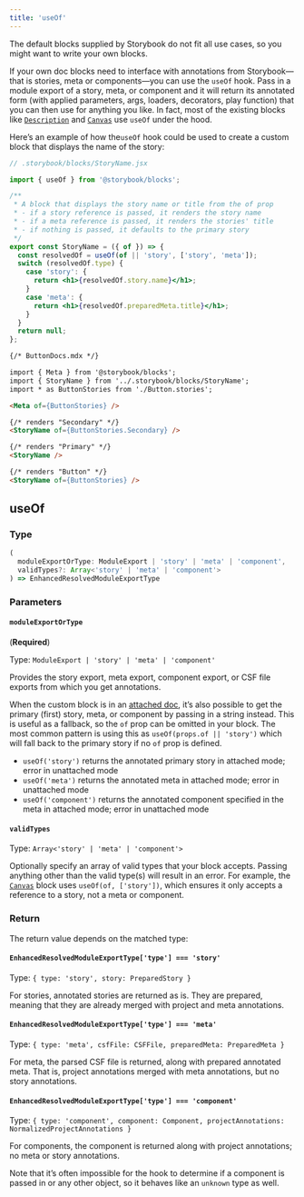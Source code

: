 ```yaml
---
title: 'useOf'
---
```


The default blocks supplied by Storybook do not fit all use cases, so you might want to write your own blocks.

If your own doc blocks need to interface with annotations from Storybook—that is stories, meta or components—you can use the `useOf` hook. Pass in a module export of a story, meta, or component and it will return its annotated form (with applied parameters, args, loaders, decorators, play function) that you can then use for anything you like. In fact, most of the existing blocks like [`Description`](./doc-block-description.md) and [`Canvas`](./doc-block-canvas.md) use `useOf` under the hood.

Here’s an example of how the`useOf` hook could be used to create a custom block that displays the name of the story:

```jsx
// .storybook/blocks/StoryName.jsx

import { useOf } from '@storybook/blocks';

/**
 * A block that displays the story name or title from the of prop
 * - if a story reference is passed, it renders the story name
 * - if a meta reference is passed, it renders the stories' title
 * - if nothing is passed, it defaults to the primary story
 */
export const StoryName = ({ of }) => {
  const resolvedOf = useOf(of || 'story', ['story', 'meta']);
  switch (resolvedOf.type) {
    case 'story': {
      return <h1>{resolvedOf.story.name}</h1>;
    }
    case 'meta': {
      return <h1>{resolvedOf.preparedMeta.title}</h1>;
    }
  }
  return null;
};
```

<!-- prettier-ignore-start -->
```md
{/* ButtonDocs.mdx */}

import { Meta } from '@storybook/blocks';
import { StoryName } from '../.storybook/blocks/StoryName';
import * as ButtonStories from './Button.stories';

<Meta of={ButtonStories} />

{/* renders "Secondary" */}
<StoryName of={ButtonStories.Secondary} />

{/* renders "Primary" */}
<StoryName />

{/* renders "Button" */}
<StoryName of={ButtonStories} />
```
<!-- prettier-ignore-end -->

## useOf

### Type

<!-- prettier-ignore-start -->
```ts
(
  moduleExportOrType: ModuleExport | 'story' | 'meta' | 'component',
  validTypes?: Array<'story' | 'meta' | 'component'>
) => EnhancedResolvedModuleExportType
```
<!-- prettier-ignore-end -->

### Parameters

#### `moduleExportOrType`

(**Required**)

Type: `ModuleExport | 'story' | 'meta' | 'component'`

Provides the story export, meta export, component export, or CSF file exports from which you get annotations.

When the custom block is in an [attached doc](./doc-block-meta.md#attached-vs-unattached), it’s also possible to get the primary (first) story, meta, or component by passing in a string instead. This is useful as a fallback, so the `of` prop can be omitted in your block. The most common pattern is using this as `useOf(props.of || 'story')` which will fall back to the primary story if no `of` prop is defined.

- `useOf('story')` returns the annotated primary story in attached mode; error in unattached mode
- `useOf('meta')` returns the annotated meta in attached mode; error in unattached mode
- `useOf('component')` returns the annotated component specified in the meta in attached mode; error in unattached mode

#### `validTypes`

Type: `Array<'story' | 'meta' | 'component'>`

Optionally specify an array of valid types that your block accepts. Passing anything other than the valid type(s) will result in an error. For example, the [`Canvas`](./doc-block-canvas.md) block uses `useOf(of, ['story'])`, which ensures it only accepts a reference to a story, not a meta or component.

### Return

The return value depends on the matched type:

#### `EnhancedResolvedModuleExportType['type'] === 'story'`

Type: `{ type: 'story', story: PreparedStory }`

For stories, annotated stories are returned as is. They are prepared, meaning that they are already merged with project and meta annotations.

#### `EnhancedResolvedModuleExportType['type'] === 'meta'`

Type: `{ type: 'meta', csfFile: CSFFile, preparedMeta: PreparedMeta }`

For meta, the parsed CSF file is returned, along with prepared annotated meta. That is, project annotations merged with meta annotations, but no story annotations.

#### `EnhancedResolvedModuleExportType['type'] === 'component'`

Type: `{ type: 'component', component: Component, projectAnnotations: NormalizedProjectAnnotations }`

For components, the component is returned along with project annotations; no meta or story annotations.

Note that it’s often impossible for the hook to determine if a component is passed in or any other object, so it behaves like an `unknown` type as well.
